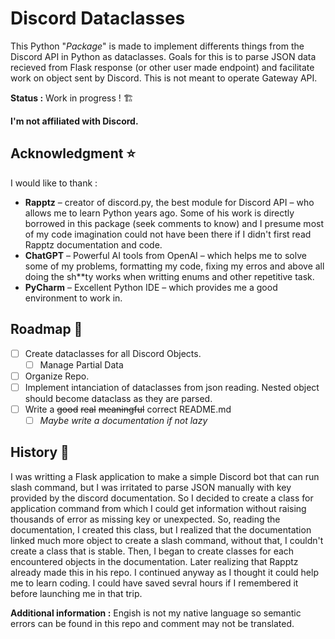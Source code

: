 # Discord Dataclasses

This Python "_Package_" is made to implement differents things from the Discord API in Python as dataclasses. Goals for
this is to parse JSON data recieved from Flask response (or other user made endpoint) and facilitate work on object sent
by Discord. This is not meant to operate Gateway API.

**Status :** Work in progress ! 🏗️

**I'm not affiliated with Discord.**

## Acknowledgment ⭐️

I would like to thank :

* **Rapptz** – creator of discord.py, the best module for Discord API – who allows me to learn Python years ago. Some of
  his
  work is directly borrowed in this package (seek comments to know) and I presume most of my code imagination could not
  have been there if I didn't first read Rapptz documentation and code.
* **ChatGPT** – Powerful AI tools from OpenAI – which helps me to solve some of my problems, formatting my code, fixing
  my erros and above all doing the sh**ty works when writting enums and other repetitive task.
* **PyCharm** – Excellent Python IDE – which provides me a good environment to work in.

## Roadmap 🎯

* [ ] Create dataclasses for all Discord Objects.
  * [ ] Manage Partial Data
* [ ] Organize Repo.
* [ ] Implement intanciation of dataclasses from json reading. Nested object should become dataclass as they are parsed.
* [ ] Write a ~~good~~ ~~real~~ ~~meaningful~~ correct README.md
  * [ ] _Maybe write a documentation if not lazy_

## History 📖

I was writting a Flask application to make a simple Discord bot that can run slash command, but I was irritated to parse
JSON manually with key provided by the discord documentation. So I decided to create a class for application command
from which I could get information without raising thousands of error as missing key or unexpected. So, reading the
documentation, I created this class, but I realized that the documentation linked much more object to create a slash
command, without that, I couldn't create a class that is stable. Then, I began to create classes for each encountered
objects in the documentation. Later realizing that Rapptz already made this in his repo. I continued anyway as I thought
it could help me to learn coding. I could have saved sevral hours if I remembered it before launching me in that trip.

**Additional information :** Engish is not my native language so semantic errors can be found in this repo and comment may not be translated.

